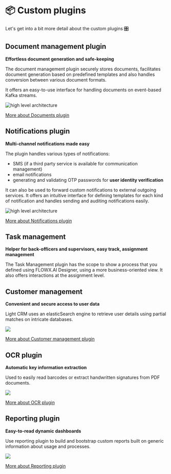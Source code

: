 # 📦 Custom plugins

Let's get into a bit more detail about the custom plugins 🎛️

## Document management plugin

**Effortless document generation and safe-keeping** 

The document management plugin securely stores documents, facilitates document generation based on predefined templates and also handles conversion between various document formats.

It offers an easy-to-use interface for handling documents on event-based Kafka streams.

![high level architecture](https://s3.eu-west-1.amazonaws.com/docx.flowx.ai/platform-deep-dive/document_service_architecture.svg)

[More about Documents plugin](../../plugins/custom-plugins/documents-plugin/documents-plugin.md)

## Notifications plugin

**Multi-channel notifications made easy**

The plugin handles various types of notifications:

* SMS (if a third party service is available for communication management)
* email notifications
* generating and validating OTP passwords for **user identity verification**

It can also be used to forward custom notifications to external outgoing services. It offers an intuitive interface for defining templates for each kind of notification and handles sending and auditing notifications easily.

![high level architecture](https://s3.eu-west-1.amazonaws.com/docx.flowx.ai/platform-deep-dive/custom_plugins_architecture.svg)

[More about Notifications plugin](../../../platform-deep-dive/plugins/custom-plugins/notifications-plugin/notifications-plugin.md)

## Task management

**Helper for back-officers and supervisors, easy track, assignment management**

The Task Management plugin has the scope to show a process that you defined using FLOWX.AI Designer, using a more business-oriented view. It also offers interactions at the assignment level.

## Customer management

**Convenient and secure access to user data** 

Light CRM uses an elasticSearch engine to retrieve user details using partial matches on intricate databases.

![](https://s3.eu-west-1.amazonaws.com/docx.flowx.ai/platform-deep-dive/crm_plugin_archi.svg)

[More about Customer management plugin](./customer-management/customer-management.md)


## OCR plugin

**Automatic key information extraction** 

Used to easily read barcodes or extract handwritten signatures from PDF documents.

![](https://s3.eu-west-1.amazonaws.com/docx.flowx.ai/platform-deep-dive/ocr_plugin_archi.svg)

[More about OCR plugin](../custom-plugins/ocr-plugin.md)

## Reporting plugin

**Easy-to-read dynamic dashboards**

Use reporting plugin to build and bootstrap custom reports built on generic information about usage and processes.

![](https://s3.eu-west-1.amazonaws.com/docx.flowx.ai/platform-deep-dive/reporting_diag.png)

[More about Reporting plugin](../custom-plugins/reporting)

